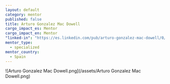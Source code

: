 ```yaml
---
layout: default
category: mentor
published: false
title: Arturo Gonzalez Mac Dowell
cargo_impact_es: Mentor
cargo_impact_en: Mentor
"linked-in": "https://es.linkedin.com/pub/arturo-gonzalez-mac-dowell/0/302/b1a"
mentor_type: 
  - specialized
mentor_country: 
  - Spain
---
```



![Arturo Gonzalez Mac Dowell.png](/assets/Arturo Gonzalez Mac Dowell.png)
